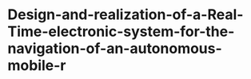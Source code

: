 # Design-and-realization-of-a-Real-Time-electronic-system-for-the-navigation-of-an-autonomous-mobile-r